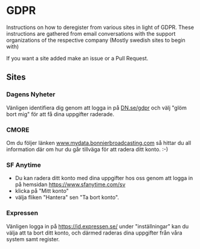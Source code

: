 # GDPR
Instructions on how to deregister from various sites in light of GDPR. These instructions are 
gathered from email conversations with the support organizations of the respective company (Mostly 
swedish sites to begin with) 

If you want a site added make an issue or a Pull Request.

## Sites

### Dagens Nyheter
Vänligen identifiera dig genom att logga in på [DN.se/gdpr](http://DN.se/gdpr) och välj 
"glöm bort mig" för att få dina uppgifter raderade.

### CMORE
Om du följer länken www.mydata.bonnierbroadcasting.com så hittar du all information där om hur du 
går tillväga för att radera ditt konto. :-)

### SF Anytime
* Du kan radera ditt konto med dina uppgifter hos oss genom att logga in på hemsidan 
  https://www.sfanytime.com/sv 
* klicka på "Mitt konto" 
* välja fliken "Hantera" sen "Ta bort konto".

### Expressen
Vänligen logga in på https://id.expressen.se/ under "inställningar" kan du välja att ta bort ditt 
konto, och därmed raderas dina uppgifter från våra system samt register.